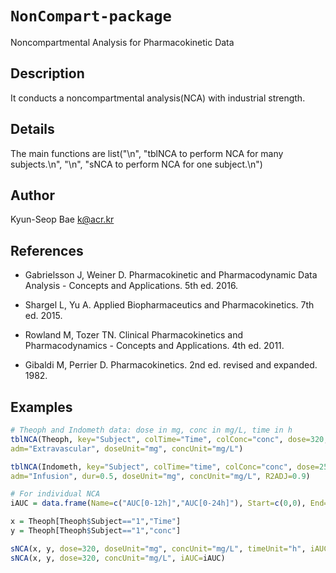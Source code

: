 # `NonCompart-package`

Noncompartmental Analysis for Pharmacokinetic Data


## Description

It conducts a noncompartmental analysis(NCA) with industrial strength.


## Details

The main functions are
 list("\n", "tblNCA   to perform NCA for many subjects.\n", "\n", "sNCA     to perform NCA for one subject.\n")


## Author

Kyun-Seop Bae <k@acr.kr>


## References

*  Gabrielsson J, Weiner D. Pharmacokinetic and Pharmacodynamic Data Analysis - Concepts and Applications. 5th ed. 2016. 

*  Shargel L, Yu A. Applied Biopharmaceutics and Pharmacokinetics. 7th ed. 2015. 

*  Rowland M, Tozer TN. Clinical Pharmacokinetics and Pharmacodynamics - Concepts and Applications. 4th ed. 2011. 

*  Gibaldi M, Perrier D. Pharmacokinetics. 2nd ed. revised and expanded. 1982.


## Examples

```r
# Theoph and Indometh data: dose in mg, conc in mg/L, time in h
tblNCA(Theoph, key="Subject", colTime="Time", colConc="conc", dose=320,
adm="Extravascular", doseUnit="mg", concUnit="mg/L")

tblNCA(Indometh, key="Subject", colTime="time", colConc="conc", dose=25,
adm="Infusion", dur=0.5, doseUnit="mg", concUnit="mg/L", R2ADJ=0.9)

# For individual NCA
iAUC = data.frame(Name=c("AUC[0-12h]","AUC[0-24h]"), Start=c(0,0), End=c(12,24)) ; iAUC

x = Theoph[Theoph$Subject=="1","Time"]
y = Theoph[Theoph$Subject=="1","conc"]

sNCA(x, y, dose=320, doseUnit="mg", concUnit="mg/L", timeUnit="h", iAUC=iAUC)
sNCA(x, y, dose=320, concUnit="mg/L", iAUC=iAUC)
```


